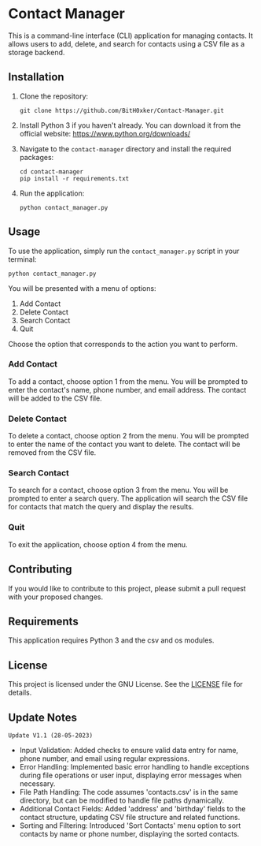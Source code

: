 # Contact Manager

This is a command-line interface (CLI) application for managing contacts. It allows users to add, delete, and search for contacts using a CSV file as a storage backend.

## Installation

1. Clone the repository:

   ```
   git clone https://github.com/BitH0xker/Contact-Manager.git
   ```

2. Install Python 3 if you haven't already. You can download it from the official website: https://www.python.org/downloads/

3. Navigate to the `contact-manager` directory and install the required packages:

   ```
   cd contact-manager
   pip install -r requirements.txt
   ```

4. Run the application:

   ```
   python contact_manager.py
   ```

## Usage

To use the application, simply run the `contact_manager.py` script in your terminal:

```
python contact_manager.py
```

You will be presented with a menu of options:

1. Add Contact
2. Delete Contact
3. Search Contact
4. Quit

Choose the option that corresponds to the action you want to perform.

### Add Contact

To add a contact, choose option 1 from the menu. You will be prompted to enter the contact's name, phone number, and email address. The contact will be added to the CSV file.

### Delete Contact

To delete a contact, choose option 2 from the menu. You will be prompted to enter the name of the contact you want to delete. The contact will be removed from the CSV file.

### Search Contact

To search for a contact, choose option 3 from the menu. You will be prompted to enter a search query. The application will search the CSV file for contacts that match the query and display the results.

### Quit

To exit the application, choose option 4 from the menu.

## Contributing

If you would like to contribute to this project, please submit a pull request with your proposed changes.

## Requirements

This application requires Python 3 and the csv and os modules.

## License

This project is licensed under the GNU License. See the [LICENSE](LICENSE) file for details.

## Update Notes

`Update V1.1 (28-05-2023)`

- Input Validation: Added checks to ensure valid data entry for name, phone number, and email using regular expressions.
- Error Handling: Implemented basic error handling to handle exceptions during file operations or user input, displaying error messages when necessary.
- File Path Handling: The code assumes 'contacts.csv' is in the same directory, but can be modified to handle file paths dynamically.
- Additional Contact Fields: Added 'address' and 'birthday' fields to the contact structure, updating CSV file structure and related functions.
- Sorting and Filtering: Introduced 'Sort Contacts' menu option to sort contacts by name or phone number, displaying the sorted contacts.
